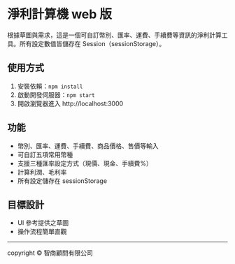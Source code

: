 # 淨利計算機 web 版

根據草圖與需求，這是一個可自訂幣別、匯率、運費、手續費等資訊的淨利計算工具。所有設定數值皆儲存在 Session（sessionStorage）。

## 使用方式
1. 安裝依賴：`npm install`
2. 啟動開發伺服器：`npm start`
3. 開啟瀏覽器進入 http://localhost:3000

## 功能
- 幣別、匯率、運費、手續費、商品價格、售價等輸入
- 可自訂五項常用幣種
- 支援三種匯率設定方式（現價、現金、手續費%）
- 計算利潤、毛利率
- 所有設定儲存在 sessionStorage

## 目標設計
- UI 參考提供之草圖
- 操作流程簡單直觀

---

copyright © 智商顧問有限公司
